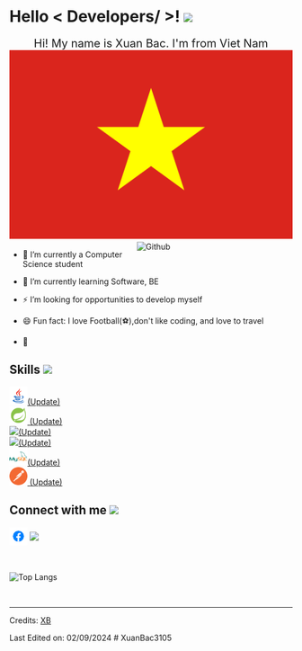 
<p align='center'>
  <h1> Hello < Developers/ >! <img src = "https://raw.githubusercontent.com/MartinHeinz/MartinHeinz/master/wave.gif" width = 30px> </h1>
</p>


<div style="text-align: center; font-size: 20px;">
  Hi! My name is Xuan Bac. I'm from Viet Nam <img with='32px' src="imgs/vietnam.webp">
</div>

<img width="55%" align="right" alt="Github" src="https://raw.githubusercontent.com/onimur/.github/master/.resources/git-header.svg" />

- 🔭 I’m currently a Computer Science student
  
- 🌱 I’m currently learning Software, BE
  
- ⚡ I’m looking for opportunities to develop myself
  
- 😄 Fun fact: I love Football(⚽),don't like coding, and love to travel
  
- 💬
  


<h2> Skills <img src = "https://media2.giphy.com/media/QssGEmpkyEOhBCb7e1/giphy.gif?cid=ecf05e47a0n3gi1bfqntqmob8g9aid1oyj2wr3ds3mg700bl&rid=giphy.gif" width = 32px> </h2>
<a href= https://github.com/XuanBac3105?tab=repositories > <img width ='32px' src ='imgs/icons8-java-48.png'>(Update)</a>
<br>
<a href= https://github.com/XuanBac3105?tab=repositories > <img width ='32px' src ='imgs/icons8-spring-boot-48.png'> (Update)</a>
<br>
<a href= https://github.com/XuanBac3105?tab=repositories > <img width ='32px' src ='https://raw.githubusercontent.com/rahulbanerjee26/githubAboutMeGenerator/main/icons/css.svg'>(Update)</a>
<br>
<a href= https://github.com/XuanBac3105?tab=repositories > <img width ='32px' src ='https://raw.githubusercontent.com/rahulbanerjee26/githubAboutMeGenerator/main/icons/html.svg'>(Update) </a>
<br>
<a href= https://github.com/XuanBac3105?tab=repositories > <img width ='32px' src ='imgs/icons8-mysql-logo-48.png'>(Update) </a>
<br>
<a href= https://github.com/XuanBac3105?tab=repositories > <img width ='32px' src ='imgs/icons8-postman-is-the-only-complete-api-development-environment-48.png'> (Update)</a>





<h2> Connect with me <img src='https://raw.githubusercontent.com/ShahriarShafin/ShahriarShafin/main/Assets/handshake.gif' width="100px"> </h2>
<a href = 'https://www.facebook.com/d.v.xuanbac'> <img width = '32px' align= 'center' src="imgs/fb.png"/></a> 
<a href = 'https://github.com/XuanBac3105'> <img width = '32px' align= 'center' src="https://raw.githubusercontent.com/rahulbanerjee26/githubAboutMeGenerator/main/icons/github.svg"/></a>
  
<br>
<br>
<br>
  

 ![Top Langs](https://github-readme-stats.vercel.app/api/top-langs/?username=XuanBac3105&theme=tokyonight)



<br>


-----
Credits: [XB](https://github.com/XuanBac3105)

Last Edited on: 02/09/2024
#   X u a n B a c 3 1 0 5 
 
 
